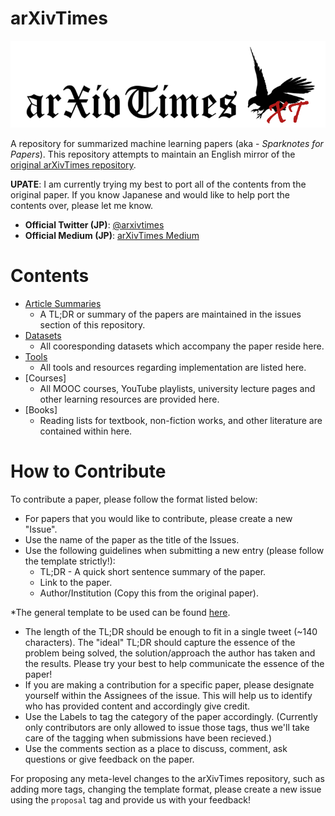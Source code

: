 # arXivTimes

![arXivTimesLogo.PNG](./arXivTimesLogo.png)

A repository for summarized machine learning papers (aka - *Sparknotes for Papers*). This repository attempts to maintain an English mirror of the [original arXivTimes repository](https://github.com/arXivTimes/arXivTimes).

**UPATE**: I am currently trying my best to port all of the contents from the original paper. If you know Japanese and would like to help port the contents over, please let me know.

* **Official Twitter (JP)**: [@arxivtimes](https://twitter.com/arxivtimes)
* **Official Medium (JP)**: [arXivTimes Medium](https://medium.com/@arxivtimes)

# Contents

* [Article Summaries](https://github.com/arXivTimes/arXivTimes/issues)
  * A TL;DR or summary of the papers are maintained in the issues section of this repository.
* [Datasets](https://github.com/arXivTimes/arXivTimes/tree/master/datasets)
  * All cooresponding datasets which accompany the paper reside here.
* [Tools](https://github.com/arXivTimes/arXivTimes/tree/master/tools)
  * All tools and resources regarding implementation are listed here.
* [Courses]
  * All MOOC courses, YouTube playlists, university lecture pages and other learning resources are provided here. 
* [Books]
  * Reading lists for textbook, non-fiction works, and other literature are contained within here.

# How to Contribute

To contribute a paper, please follow the format listed below:

* For papers that you would like to contribute, please create a new "Issue".
* Use the name of the paper as the title of the Issues.
* Use the following guidelines when submitting a new entry (please follow the template strictly!):
  * TL;DR - A quick short sentence summary of the paper.
  * Link to the paper.
  * Author/Institution (Copy this from the original paper).
  
*The general template to be used can be found [here]().
* The length of the TL;DR should be enough to fit in a single tweet (~140 characters). The "ideal" TL;DR should capture the essence of the problem being solved, the solution/approach the author has taken and the results. Please try your best to help communicate the essence of the paper!
* If you are making a contribution for a specific paper, please designate yourself within the Assignees of the issue. This will help us to identify who has provided content and accordingly give credit.
* Use the Labels to tag the category of the paper accordingly. (Currently only contributors are only allowed to issue those tags, thus we'll take care of the tagging when submissions have been recieved.)
* Use the comments section as a place to discuss, comment, ask questions or give feedback on the paper.

For proposing any meta-level changes to the arXivTimes repository, such as adding more tags, changing the template format, please create a new issue using the `proposal` tag and provide us with your feedback!
